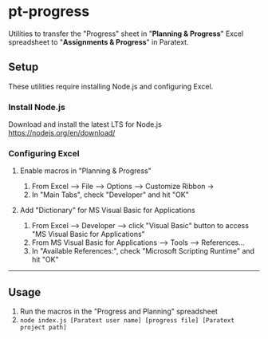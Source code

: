 # pt-progress
Utilities to transfer the "Progress" sheet in "**Planning & Progress**" Excel spreadsheet to "**Assignments & Progress**" in Paratext.


## Setup
These utilities require installing Node.js and configuring Excel.

### Install Node.js
Download and install the latest LTS for Node.js
https://nodejs.org/en/download/


### Configuring Excel
1. Enable macros in "Planning &  Progress"
    1. From Excel --> File --> Options --> Customize Ribbon -> 
    2. In "Main Tabs", check "Developer" and hit "OK"

2. Add "Dictionary" for MS Visual Basic for Applications
    1. From Excel --> Developer --> click "Visual Basic" button to 
       access "MS Visual Basic for Applications"
    2. From MS Visual Basic for Applications --> Tools --> References...
    3. In "Available References:", check "Microsoft Scripting Runtime" and hit "OK"

------------------

## Usage

1. Run the macros in the "Progress and Planning" spreadsheet
2. `node index.js [Paratext user name] [progress file] [Paratext project path]`
